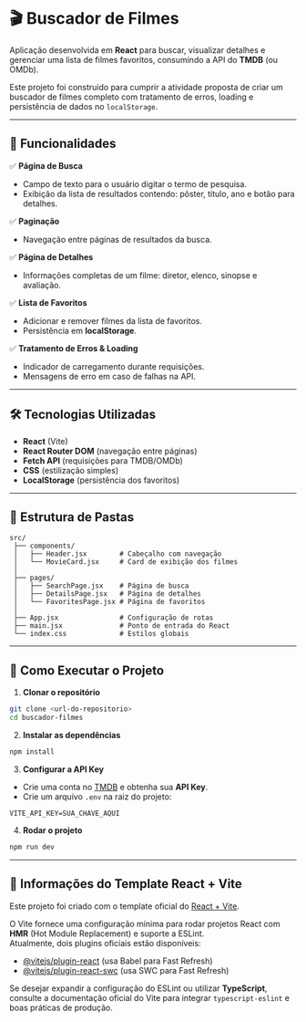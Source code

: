 # 🎬 Buscador de Filmes

Aplicação desenvolvida em **React** para buscar, visualizar detalhes e gerenciar uma lista de filmes favoritos, consumindo a API do **TMDB** (ou OMDb).  

Este projeto foi construído para cumprir a atividade proposta de criar um buscador de filmes completo com tratamento de erros, loading e persistência de dados no `localStorage`.

---

## 📌 Funcionalidades

✅ **Página de Busca**  
- Campo de texto para o usuário digitar o termo de pesquisa.  
- Exibição da lista de resultados contendo: pôster, título, ano e botão para detalhes.  

✅ **Paginação**  
- Navegação entre páginas de resultados da busca.  

✅ **Página de Detalhes**  
- Informações completas de um filme: diretor, elenco, sinopse e avaliação.  

✅ **Lista de Favoritos**  
- Adicionar e remover filmes da lista de favoritos.  
- Persistência em **localStorage**.  

✅ **Tratamento de Erros & Loading**  
- Indicador de carregamento durante requisições.  
- Mensagens de erro em caso de falhas na API.  

---

## 🛠️ Tecnologias Utilizadas

- **React** (Vite)  
- **React Router DOM** (navegação entre páginas)  
- **Fetch API** (requisições para TMDB/OMDb)  
- **CSS** (estilização simples)  
- **LocalStorage** (persistência dos favoritos)  

---

## 📂 Estrutura de Pastas

```
src/
 ├── components/
 │   ├── Header.jsx        # Cabeçalho com navegação
 │   └── MovieCard.jsx     # Card de exibição dos filmes
 │
 ├── pages/
 │   ├── SearchPage.jsx    # Página de busca
 │   ├── DetailsPage.jsx   # Página de detalhes
 │   └── FavoritesPage.jsx # Página de favoritos
 │
 ├── App.jsx               # Configuração de rotas
 ├── main.jsx              # Ponto de entrada do React
 └── index.css             # Estilos globais
```

---

## 🚀 Como Executar o Projeto

1. **Clonar o repositório**  
```bash
git clone <url-do-repositorio>
cd buscador-filmes
```

2. **Instalar as dependências**  
```bash
npm install
```

3. **Configurar a API Key**  
- Crie uma conta no [TMDB](https://www.themoviedb.org/) e obtenha sua **API Key**.  
- Crie um arquivo `.env` na raiz do projeto:  
```env
VITE_API_KEY=SUA_CHAVE_AQUI
```

4. **Rodar o projeto**  
```bash
npm run dev
```

---

## 📖 Informações do Template React + Vite

Este projeto foi criado com o template oficial do [React + Vite](https://vitejs.dev/).  

O Vite fornece uma configuração mínima para rodar projetos React com **HMR** (Hot Module Replacement) e suporte a ESLint.  
Atualmente, dois plugins oficiais estão disponíveis:  

- [@vitejs/plugin-react](https://github.com/vitejs/vite-plugin-react/blob/main/packages/plugin-react) (usa Babel para Fast Refresh)  
- [@vitejs/plugin-react-swc](https://github.com/vitejs/vite-plugin-react-swc) (usa SWC para Fast Refresh)  

Se desejar expandir a configuração do ESLint ou utilizar **TypeScript**, consulte a documentação oficial do Vite para integrar `typescript-eslint` e boas práticas de produção.  

